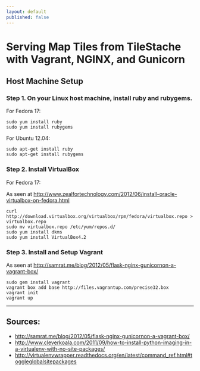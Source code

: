 ```yaml
---
layout: default
published: false
---
```


# Serving Map Tiles from TileStache with Vagrant, NGINX, and Gunicorn

## Host Machine Setup

### Step 1. On your Linux host machine, install ruby and rubygems.

For Fedora 17:
 
    sudo yum install ruby
    sudo yum install rubygems


For Ubuntu 12.04:

    sudo apt-get install ruby
    sudo apt-get install rubygems
    
### Step 2. Install VirtualBox

For Fedora 17:

As seen at http://www.zealfortechnology.com/2012/06/install-oracle-virtualbox-on-fedora.html
    
    curl http://download.virtualbox.org/virtualbox/rpm/fedora/virtualbox.repo > virtualbox.repo
    sudo mv virtualbox.repo /etc/yum/repos.d/
    sudo yum install dkms
    sudo yum install VirtualBox4.2

### Step 3. Install and Setup Vagrant

As seen at http://samrat.me/blog/2012/05/flask-nginx-gunicornon-a-vagrant-box/

    sudo gem install vagrant
    vagrant box add base http://files.vagrantup.com/precise32.box
    vagrant init
    vagrant up






-------------

## Sources:
* http://samrat.me/blog/2012/05/flask-nginx-gunicornon-a-vagrant-box/
* http://www.cleverkoala.com/2011/09/how-to-install-python-imaging-in-a-virtualenv-with-no-site-packages/
* http://virtualenvwrapper.readthedocs.org/en/latest/command_ref.html#toggleglobalsitepackages